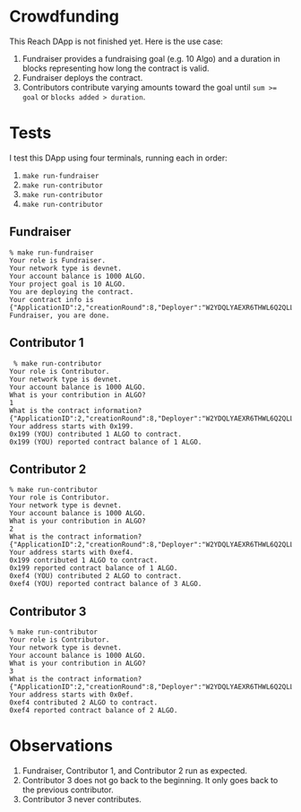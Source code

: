 # Crowdfunding

This Reach DApp is not finished yet. Here is the use case:

1. Fundraiser provides a fundraising goal (e.g. 10 Algo) and a duration in blocks representing how long the contract is valid.
1. Fundraiser deploys the contract. 
1. Contributors contribute varying amounts toward the goal until `sum >= goal` or `blocks added > duration`.

# Tests

I test this DApp using four terminals, running each in order:

1. `make run-fundraiser`
1. `make run-contributor`
1. `make run-contributor`
1. `make run-contributor`

## Fundraiser

```
% make run-fundraiser
Your role is Fundraiser.
Your network type is devnet.
Your account balance is 1000 ALGO.
Your project goal is 10 ALGO.
You are deploying the contract.
Your contract info is {"ApplicationID":2,"creationRound":8,"Deployer":"W2YDQLYAEXR6THWL6Q2QLLSSK3FJYG336NWIXYKTFH4XPB3UBPDFSRIWLI"}
Fundraiser, you are done.
```

## Contributor 1

```
 % make run-contributor
Your role is Contributor.
Your network type is devnet.
Your account balance is 1000 ALGO.
What is your contribution in ALGO?
1
What is the contract information?
{"ApplicationID":2,"creationRound":8,"Deployer":"W2YDQLYAEXR6THWL6Q2QLLSSK3FJYG336NWIXYKTFH4XPB3UBPDFSRIWLI"}
Your address starts with 0x199.
0x199 (YOU) contributed 1 ALGO to contract.
0x199 (YOU) reported contract balance of 1 ALGO.
```

## Contributor 2

```
% make run-contributor
Your role is Contributor.
Your network type is devnet.
Your account balance is 1000 ALGO.
What is your contribution in ALGO?
2
What is the contract information?
{"ApplicationID":2,"creationRound":8,"Deployer":"W2YDQLYAEXR6THWL6Q2QLLSSK3FJYG336NWIXYKTFH4XPB3UBPDFSRIWLI"}
Your address starts with 0xef4.
0x199 contributed 1 ALGO to contract.
0x199 reported contract balance of 1 ALGO.
0xef4 (YOU) contributed 2 ALGO to contract.
0xef4 (YOU) reported contract balance of 3 ALGO.
```

## Contributor 3

```
% make run-contributor
Your role is Contributor.
Your network type is devnet.
Your account balance is 1000 ALGO.
What is your contribution in ALGO?
3
What is the contract information?
{"ApplicationID":2,"creationRound":8,"Deployer":"W2YDQLYAEXR6THWL6Q2QLLSSK3FJYG336NWIXYKTFH4XPB3UBPDFSRIWLI"}
Your address starts with 0x0ef.
0xef4 contributed 2 ALGO to contract.
0xef4 reported contract balance of 2 ALGO.
```

# Observations

1. Fundraiser, Contributor 1, and Contributor 2 run as expected.
1. Contributor 3 does not go back to the beginning. It only goes back to the previous contributor.
1. Contributor 3 never contributes. 